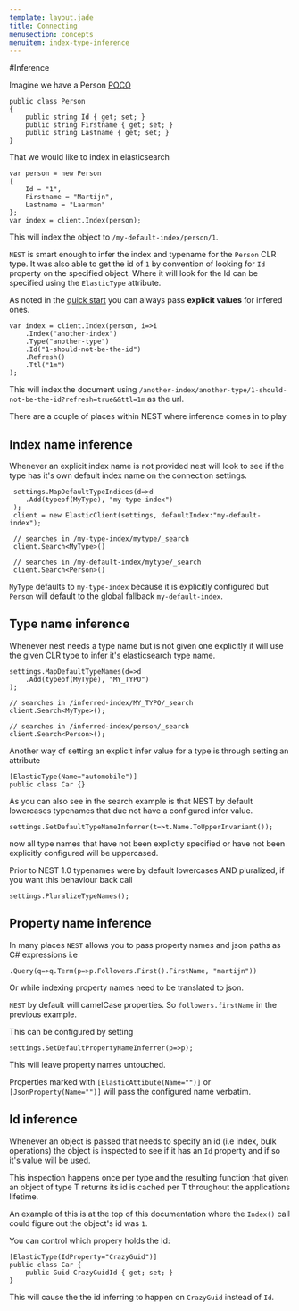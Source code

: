 ```yaml
---
template: layout.jade
title: Connecting
menusection: concepts
menuitem: index-type-inference
---
```


#Inference

Imagine we have a Person [POCO](http://en.wikipedia.org/wiki/Plain_Old_CLR_Object)
   
    public class Person
    {
        public string Id { get; set; }
        public string Firstname { get; set; }
        public string Lastname { get; set; }
    }

That we would like to index in elasticsearch 

    var person = new Person
    {
        Id = "1",
        Firstname = "Martijn",
        Lastname = "Laarman"
    };
    var index = client.Index(person);

This will index the object to `/my-default-index/person/1`. 

`NEST` is smart enough to infer the index and typename for the `Person` CLR type. It was also able to get the id of `1` by convention of looking for `Id` property on the specified object. Where it will look for the Id can be specified using the `ElasticType` attribute.

As noted in the [quick start](/nest/quick-start.html) you can always pass **explicit values** for infered ones.

    var index = client.Index(person, i=>i
        .Index("another-index")
        .Type("another-type")
        .Id("1-should-not-be-the-id")
        .Refresh()
        .Ttl("1m")
    );

This will index the document using `/another-index/another-type/1-should-not-be-the-id?refresh=true&&ttl=1m` as the url. 

There are a couple of places within NEST where inference comes in to play

## Index name inference

Whenever an explicit index name is not provided nest will look to see if the type has it's own default index name on the connection settings.

     settings.MapDefaultTypeIndices(d=>d
        .Add(typeof(MyType), "my-type-index")
     );
     client = new ElasticClient(settings, defaultIndex:"my-default-index");

     // searches in /my-type-index/mytype/_search
     client.Search<MyType>()

     // searches in /my-default-index/mytype/_search
     client.Search<Person>()

`MyType` defaults to `my-type-index` because it is explicitly configured but `Person` will default to the global fallback `my-default-index`.

## Type name inference

Whenever nest needs a type name but is not given one explicitly it will use the given CLR type to infer it's elasticsearch type name.

    settings.MapDefaultTypeNames(d=>d
        .Add(typeof(MyType), "MY_TYPO")
    );
    
    // searches in /inferred-index/MY_TYPO/_search
    client.Search<MyType>();
    
    // searches in /inferred-index/person/_search
    client.Search<Person>();

Another way of setting an explicit infer value for a type is through setting an attribute

    [ElasticType(Name="automobile")]
    public class Car {} 

As you can also see in the search example is that  NEST by default lowercases typenames that due not have a configured infer value.

    settings.SetDefaultTypeNameInferrer(t=>t.Name.ToUpperInvariant());

now all type names that have not been explictly specified or have not been explicitly configured will be uppercased.

Prior to NEST 1.0 typenames were by default lowercases AND pluralized, if you want this behaviour back call

    settings.PluralizeTypeNames();

## Property name inference
In many places `NEST` allows you to pass property names and json paths as C# expressions i.e

    .Query(q=>q.Term(p=>p.Followers.First().FirstName, "martijn"))

Or while indexing property names need to be translated to json. 

`NEST` by default will camelCase properties. So `followers.firstName` in the previous example.

This can be configured by setting 

    settings.SetDefaultPropertyNameInferrer(p=>p);

This will leave property names untouched.

Properties marked with `[ElasticAttibute(Name="")]` or `[JsonProperty(Name="")]` will pass the configured name verbatim. 

## Id inference

Whenever an object is passed that needs to specify an id (i.e index, bulk operations) the object is inspected to see if it has an `Id` property and if so it's value will be used.

This inspection happens once per type and the resulting function that given an object of type T returns its id is cached per T throughout the applications lifetime.

An example of this is at the top of this documentation where the `Index()` call could figure out the object's id was `1`.

You can control which propery holds the Id:


    [ElasticType(IdProperty="CrazyGuid")]
    public class Car {
        public Guid CrazyGuidId { get; set; }
    }

This will cause the the id inferring to happen on `CrazyGuid` instead of `Id`.


